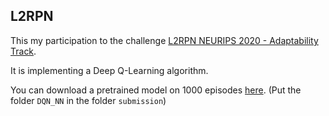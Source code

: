 ## L2RPN

This my participation to the challenge [L2RPN NEURIPS 2020 - Adaptability Track](https://competitions.codalab.org/competitions/25427#participate-submit_results).

It is implementing a Deep Q-Learning algorithm.

You can download a pretrained model on 1000 episodes [here](https://mega.nz/file/3JlEBTJQ#kjYDNxQS6p9ryuGLBIC5tBIJQipobrL9QdlIdCymEiQ).
(Put the folder `DQN_NN` in the folder `submission`)
